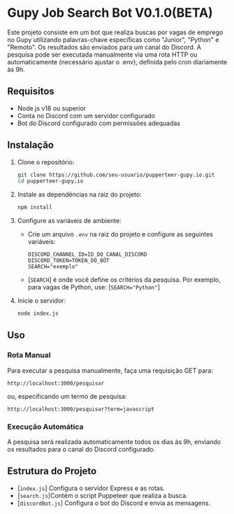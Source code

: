 
# Gupy Job Search Bot V0.1.0(BETA)

Este projeto consiste em um bot que realiza buscas por vagas de emprego no Gupy utilizando palavras-chave específicas como "Junior", "Python" e "Remoto". Os resultados são enviados para um canal do Discord. A pesquisa pode ser executada manualmente via uma rota HTTP ou automaticamente (necessário ajustar o .env), definida pelo cron diariamente às 9h.

## Requisitos

- Node.js v18 ou superior
- Conta no Discord com um servidor configurado
- Bot do Discord configurado com permissões adequadas

## Instalação

1. Clone o repositório:

    ```bash
    git clone https://github.com/seu-usuario/pupperteer-gupy.io.git
    cd pupperteer-gupy.io
    ```

2. Instale as dependências na raiz do projeto:

    ```bash
    npm install
    ```

3. Configure as variáveis de ambiente:

    - Crie um arquivo `.env` na raiz do projeto e configure as seguintes variáveis:

        ```env
        DISCORD_CHANNEL_ID=ID_DO_CANAL_DISCORD
        DISCORD_TOKEN=TOKEN_DO_BOT
        SEARCH="exemplo"
        ```

    - [`SEARCH`] é onde você define os critérios da pesquisa. Por exemplo, para vagas de Python, use: [`SEARCH="Python"`]

4. Inicie o servidor:

    ```bash
    node index.js
    ```

## Uso

### Rota Manual

Para executar a pesquisa manualmente, faça uma requisição GET para:

```http
http://localhost:3000/pesquisar
```

ou, especificando um termo de pesquisa:

```http
http://localhost:3000/pesquisar?term=javascript
```

### Execução Automática

A pesquisa será realizada automaticamente todos os dias às 9h, enviando os resultados para o canal do Discord configurado.

## Estrutura do Projeto

- [`index.js`] Configura o servidor Express e as rotas.
- [`search.js`]Contém o script Puppeteer que realiza a busca.
- [`discordBot.js`] Configura o bot do Discord e envia as mensagens.


